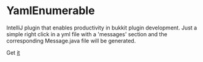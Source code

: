 # YamlEnumerable

IntelliJ plugin that enables productivity in bukkit plugin development.
Just a simple right click in a yml file with a 'messages' section and the corresponding Message.java file will be generated.

Get <a href="https://plugins.jetbrains.com/plugin/20858-yamlenumerable">it</a>
